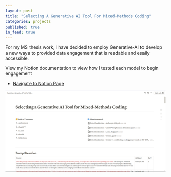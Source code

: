 ```yaml
---
layout: post
title: "Selecting A Generative AI Tool For Mixed-Methods Coding"
categories: projects
published: true
in_feed: true
---
```

For my MS thesis work, I have decided to employ Generative-AI to develop a new ways to provided data engagement that is readable and esaily accessible. 
<section>

<section>
View my Notion documentation to view how I tested each model to begin engagement
	<p>
	<ul class="actions">
		<li><a href="https://natalie-castro.notion.site/Selecting-a-Generative-AI-Tool-for-Mixed-Methods-Coding-11a56d64b28980e59105e37d87580848" class="button fit small">Navigate to Notion Page</a></li>
	</ul>
  </p>
		<p><img src="/assets/images/ai_notion.png" alt="A screenshot of the Notion page the link refers to" width="1500" /></span> 
    </p>
  
</section>
